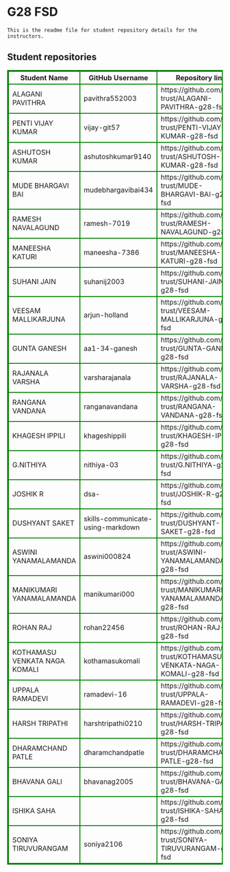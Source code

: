 # G28 FSD
    This is the readme file for student repository details for the instructors.
## Student repositories 
<table style="border : 2px solid green; width:100%;">
<tr >
<th style="border : 2px solid green;">Student Name</th>
<th style="border : 2px solid green;">GitHub Username</th>
<th style="border : 2px solid green;">Repository link</th>
</tr>
<tr style="border : 2px solid green;">
<td style="border : 2px solid green;">ALAGANI PAVITHRA</td> 

<td style="border : 2px solid green;">pavithra552003</td> 

<td style="border : 2px solid green;">https://github.com/sure-trust/ALAGANI-PAVITHRA-g28-fsd</td> 
</tr>

<tr style="border : 2px solid green;">
<td style="border : 2px solid green;">PENTI VIJAY KUMAR</td> 

<td style="border : 2px solid green;">vijay-git57</td> 

<td style="border : 2px solid green;">https://github.com/sure-trust/PENTI-VIJAY-KUMAR-g28-fsd</td> 
</tr>

<tr style="border : 2px solid green;">
<td style="border : 2px solid green;">ASHUTOSH KUMAR</td> 

<td style="border : 2px solid green;">ashutoshkumar9140</td> 

<td style="border : 2px solid green;">https://github.com/sure-trust/ASHUTOSH-KUMAR-g28-fsd</td> 
</tr>

<tr style="border : 2px solid green;">
<td style="border : 2px solid green;">MUDE BHARGAVI BAI</td> 

<td style="border : 2px solid green;">mudebhargavibai434</td> 

<td style="border : 2px solid green;">https://github.com/sure-trust/MUDE-BHARGAVI-BAI-g28-fsd</td> 
</tr>

<tr style="border : 2px solid green;">
<td style="border : 2px solid green;">RAMESH NAVALAGUND</td> 

<td style="border : 2px solid green;">ramesh-7019</td> 

<td style="border : 2px solid green;">https://github.com/sure-trust/RAMESH-NAVALAGUND-g28-fsd</td> 
</tr>

<tr style="border : 2px solid green;">
<td style="border : 2px solid green;">MANEESHA KATURI</td> 

<td style="border : 2px solid green;">maneesha-7386</td> 

<td style="border : 2px solid green;">https://github.com/sure-trust/MANEESHA-KATURI-g28-fsd</td> 
</tr>

<tr style="border : 2px solid green;">
<td style="border : 2px solid green;">SUHANI JAIN</td> 

<td style="border : 2px solid green;">suhanij2003</td> 

<td style="border : 2px solid green;">https://github.com/sure-trust/SUHANI-JAIN-g28-fsd</td> 
</tr>

<tr style="border : 2px solid green;">
<td style="border : 2px solid green;">VEESAM MALLIKARJUNA</td> 

<td style="border : 2px solid green;">arjun-holland</td> 

<td style="border : 2px solid green;">https://github.com/sure-trust/VEESAM-MALLIKARJUNA-g28-fsd</td> 
</tr>

<tr style="border : 2px solid green;">
<td style="border : 2px solid green;">GUNTA GANESH</td> 

<td style="border : 2px solid green;">aa1-34-ganesh</td> 

<td style="border : 2px solid green;">https://github.com/sure-trust/GUNTA-GANESH-g28-fsd</td> 
</tr>

<tr style="border : 2px solid green;">
<td style="border : 2px solid green;">RAJANALA VARSHA</td> 

<td style="border : 2px solid green;">varsharajanala</td> 

<td style="border : 2px solid green;">https://github.com/sure-trust/RAJANALA-VARSHA-g28-fsd</td> 
</tr>

<tr style="border : 2px solid green;">
<td style="border : 2px solid green;">RANGANA VANDANA</td> 

<td style="border : 2px solid green;">ranganavandana</td> 

<td style="border : 2px solid green;">https://github.com/sure-trust/RANGANA-VANDANA-g28-fsd</td> 
</tr>

<tr style="border : 2px solid green;">
<td style="border : 2px solid green;">KHAGESH IPPILI</td> 

<td style="border : 2px solid green;">khageshippili</td> 

<td style="border : 2px solid green;">https://github.com/sure-trust/KHAGESH-IPPILI-g28-fsd</td> 
</tr>

<tr style="border : 2px solid green;">
<td style="border : 2px solid green;">G.NITHIYA</td> 

<td style="border : 2px solid green;">nithiya-03</td> 

<td style="border : 2px solid green;">https://github.com/sure-trust/G.NITHIYA-g28-fsd</td> 
</tr>

<tr style="border : 2px solid green;">
<td style="border : 2px solid green;">JOSHIK R</td> 

<td style="border : 2px solid green;">dsa-</td> 

<td style="border : 2px solid green;">https://github.com/sure-trust/JOSHIK-R-g28-fsd</td> 
</tr>

<tr style="border : 2px solid green;">
<td style="border : 2px solid green;">DUSHYANT SAKET</td> 

<td style="border : 2px solid green;">skills-communicate-using-markdown</td> 

<td style="border : 2px solid green;">https://github.com/sure-trust/DUSHYANT-SAKET-g28-fsd</td> 
</tr>

<tr style="border : 2px solid green;">
<td style="border : 2px solid green;">ASWINI YANAMALAMANDA</td> 

<td style="border : 2px solid green;">aswini000824</td> 

<td style="border : 2px solid green;">https://github.com/sure-trust/ASWINI-YANAMALAMANDA-g28-fsd</td> 
</tr>

<tr style="border : 2px solid green;">
<td style="border : 2px solid green;">MANIKUMARI YANAMALAMANDA</td> 

<td style="border : 2px solid green;">manikumari000</td> 

<td style="border : 2px solid green;">https://github.com/sure-trust/MANIKUMARI-YANAMALAMANDA-g28-fsd</td> 
</tr>

<tr style="border : 2px solid green;">
<td style="border : 2px solid green;">ROHAN RAJ</td> 

<td style="border : 2px solid green;">rohan22456</td> 

<td style="border : 2px solid green;">https://github.com/sure-trust/ROHAN-RAJ-g28-fsd</td> 
</tr>

<tr style="border : 2px solid green;">
<td style="border : 2px solid green;">KOTHAMASU VENKATA NAGA KOMALI</td> 

<td style="border : 2px solid green;">kothamasukomali</td> 

<td style="border : 2px solid green;">https://github.com/sure-trust/KOTHAMASU-VENKATA-NAGA-KOMALI-g28-fsd</td> 
</tr>

<tr style="border : 2px solid green;">
<td style="border : 2px solid green;">UPPALA RAMADEVI</td> 

<td style="border : 2px solid green;">ramadevi-16</td> 

<td style="border : 2px solid green;">https://github.com/sure-trust/UPPALA-RAMADEVI-g28-fsd</td> 
</tr>

<tr style="border : 2px solid green;">
<td style="border : 2px solid green;">HARSH TRIPATHI</td> 

<td style="border : 2px solid green;">harshtripathi0210</td> 

<td style="border : 2px solid green;">https://github.com/sure-trust/HARSH-TRIPATHI-g28-fsd</td> 
</tr>

<tr style="border : 2px solid green;">
<td style="border : 2px solid green;">DHARAMCHAND PATLE</td> 

<td style="border : 2px solid green;">dharamchandpatle</td> 

<td style="border : 2px solid green;">https://github.com/sure-trust/DHARAMCHAND-PATLE-g28-fsd</td> 
</tr>

<tr style="border : 2px solid green;">
<td style="border : 2px solid green;">BHAVANA GALI</td> 

<td style="border : 2px solid green;">bhavanag2005</td> 

<td style="border : 2px solid green;">https://github.com/sure-trust/BHAVANA-GALI-g28-fsd</td> 
</tr>

<tr style="border : 2px solid green;">
<td style="border : 2px solid green;">ISHIKA SAHA</td> 

<td style="border : 2px solid green;"></td> 

<td style="border : 2px solid green;">https://github.com/sure-trust/ISHIKA-SAHA-g28-fsd</td> 
</tr>

<tr style="border : 2px solid green;">
<td style="border : 2px solid green;">SONIYA TIRUVURANGAM</td> 

<td style="border : 2px solid green;">soniya2106</td> 

<td style="border : 2px solid green;">https://github.com/sure-trust/SONIYA-TIRUVURANGAM-g28-fsd</td> 
</tr>
